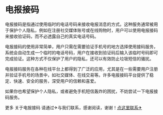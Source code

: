 # 电报接码

电报接码是指通过使用临时的电话号码来接收电报消息的方式。这种服务通常被用于保护个人隐私，例如在注册社交媒体账号或在线购物时，用户可以使用电报接码来接收验证码，而不必透露自己的真实电话号码。

电报接码的使用非常简单，用户只需在需要验证手机号的地方选择使用接码服务，系统会自动生成一个临时的电话号码，用户在接收到验证码后输入该临时号码即可完成验证。这种方式不仅保护了用户的隐私，还可以有效防止垃圾短信的骚扰。

电报接码服务在各种在线平台上都得到了广泛的应用，尤其是在一些需要用户注册并验证手机号的场景中，如社交媒体、在线交易等。许多电报接码平台提供了稳定、快速、安全的服务，深受用户的信赖和喜爱。

如果你也希望保护个人隐私，或者避免手机短信轰炸的困扰，不妨尝试一下电报接码服务。

更多 关于电报接码 请通过✈与我们联系，感谢阅读，谢谢！[点这里联系✈](https://bbd.k02.cc)
